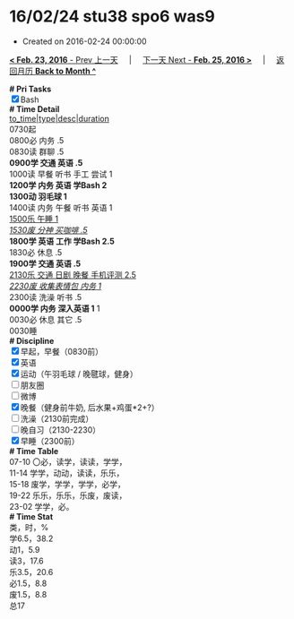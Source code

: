 # 16/02/24 stu38 spo6 was9

- Created on 2016-02-24 00:00:00

[**< Feb. 23, 2016** - Prev 上一天](_archived/lifelogs/2016/02/d23.md) &nbsp; &nbsp; | &nbsp; &nbsp; [下一天 Next - **Feb. 25, 2016 >**](_archived/lifelogs/2016/02/d25.md) &nbsp; &nbsp; |  &nbsp; &nbsp; [返回月历 **Back to Month ^**](_archived/lifelogs/2016/02/index.md)
<br/><div><b># Pri Tasks</b></div><div><input checked="true" type="checkbox"/>Bash</div><div><b># Time Detail</b></div><div><u>to_time|type|desc|duration</u></div><div>0730起</div><div>0800必 内务 .5</div><div>0830读 群聊 .5</div><div><b>0900学 交通 英语 .5</b></div><div>1000读 早餐 听书 手工 尝试 1</div><div><b>1200学 内务 英语 学Bash 2</b></div><div><b>1300动 羽毛球 1</b></div><div>1400读 内务 午餐 听书 英语 1</div><div><u>1500乐 午睡 1</u></div><div><u><i>1530废 分神 买咖啡 .5</i></u></div><div><b>1800学 英语 工作 学Bash 2.5</b></div><div>1830必 休息 .5</div><div><b>1900学 交通 英语 .5</b></div><div><u>2130乐 交通 日剧 晚餐 手机评测 2.5</u></div><div><u><i>2230废 收集表情包 内务 1</i></u></div><div>2300读 洗澡 听书 .5</div><div><b>0000学 内务 深入英语 1</b> 1</div><div>0030必 休息 其它 .5</div><div>0030睡</div><div><b># Discipline</b></div><div><input checked="true" type="checkbox"/>早起，早餐（0830前）</div><div><input checked="true" type="checkbox"/>英语</div><div><input checked="true" type="checkbox"/>运动（午羽毛球 / 晚毽球，健身）</div><div><input type="checkbox"/>朋友圈</div><div><input type="checkbox"/>微博</div><div><input checked="true" type="checkbox"/>晚餐（健身前牛奶, 后水果+鸡蛋*2+?）</div><div><input type="checkbox"/>洗澡（2130前完成）</div><div><input type="checkbox"/>晚自习（2130-2230）</div><div><input checked="true" type="checkbox"/>早睡（2300前）</div><div><b># Time Table</b></div><div>07-10 〇必，读学，读读，学学，</div><div>11-14 学学，动动，读读，乐乐，</div><div>15-18 废学，学学，学学，必学，</div><div>19-22 乐乐，乐乐，乐废，废读，</div><div>23-02 学学，必。</div><div><b># Time Stat</b></div><div>类，时，%</div><div>学6.5，38.2</div><div>动1，5.9</div><div>读3，17.6</div><div>乐3.5，20.6</div><div>必1.5，8.8</div><div>废1.5，8.8</div><div>总17</div>
